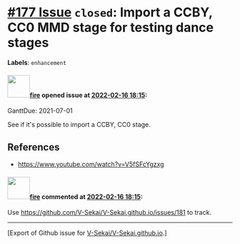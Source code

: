 # [\#177 Issue](https://github.com/V-Sekai/V-Sekai.github.io/issues/177) `closed`: Import a CCBY, CC0 MMD stage for testing dance stages
**Labels**: `enhancement`


#### <img src="https://avatars.githubusercontent.com/u/32321?u=c2e06a3d2b49a467aa907e54aa259516440267cc&v=4" width="50">[fire](https://github.com/fire) opened issue at [2022-02-16 18:15](https://github.com/V-Sekai/V-Sekai.github.io/issues/177):

GanttDue: 2021-07-01


See if it's possible to import a CCBY, CC0 stage.

## References

* https://www.youtube.com/watch?v=V5fSFcYgzxg

#### <img src="https://avatars.githubusercontent.com/u/32321?u=c2e06a3d2b49a467aa907e54aa259516440267cc&v=4" width="50">[fire](https://github.com/fire) commented at [2022-02-16 18:15](https://github.com/V-Sekai/V-Sekai.github.io/issues/177#issuecomment-1107839826):

Use https://github.com/V-Sekai/V-Sekai.github.io/issues/181 to track.


-------------------------------------------------------------------------------



[Export of Github issue for [V-Sekai/V-Sekai.github.io](https://github.com/V-Sekai/V-Sekai.github.io).]
